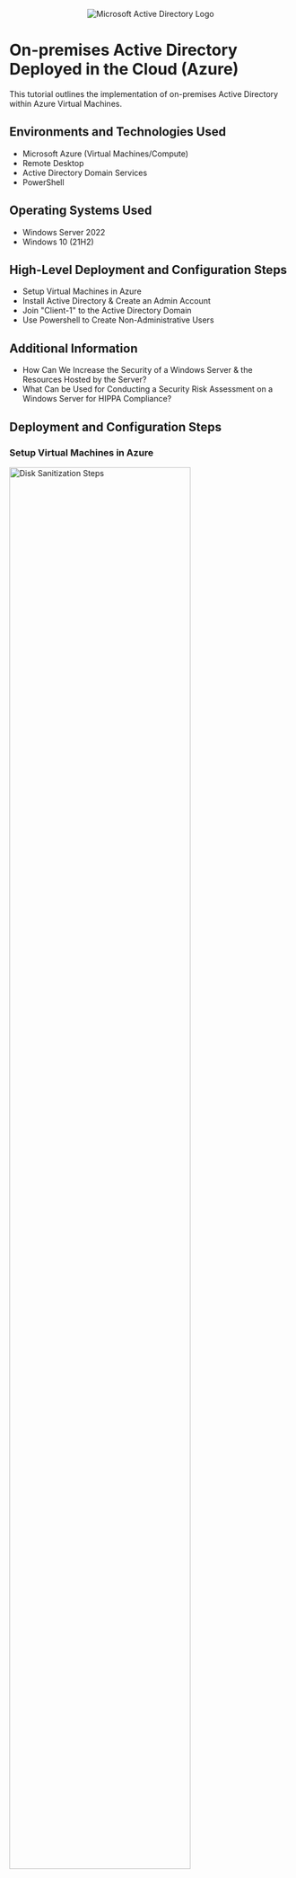 <p align="center">
<img src="https://i.imgur.com/pU5A58S.png" alt="Microsoft Active Directory Logo"/>
</p>

<h1>On-premises Active Directory Deployed in the Cloud (Azure)</h1>
This tutorial outlines the implementation of on-premises Active Directory within Azure Virtual Machines.<br />



<h2>Environments and Technologies Used</h2>

- Microsoft Azure (Virtual Machines/Compute)
- Remote Desktop
- Active Directory Domain Services
- PowerShell

<h2>Operating Systems Used </h2>

- Windows Server 2022
- Windows 10 (21H2)

<h2>High-Level Deployment and Configuration Steps</h2>

- Setup Virtual Machines in Azure
- Install Active Directory & Create an Admin Account
- Join "Client-1" to the Active Directory Domain
- Use Powershell to Create Non-Administrative Users 

<h2>Additional Information</h2>

- How Can We Increase the Security of a Windows Server & the Resources Hosted by the Server?
- What Can be Used for Conducting a Security Risk Assessment on a Windows Server for HIPPA Compliance?
  
<h2>Deployment and Configuration Steps</h2>
<h3>Setup Virtual Machines in Azure</h3>
<p>
<img src="https://i.imgur.com/BmsB2eH.png" height="80%" width="80%" alt="Disk Sanitization Steps"/>
</p>
<p>
To set up our Active Directory environment, we need to create two virtual machines within Microsoft Azure. Create one virtual machine with Windows Server 2022 and name it DC-1, since this virtual machine will be our domain controller for Active Directory. Create another virtual machine with Windows 10 as the image and name it Client-1, since this virtual machine will simulate a computer that will be on Active Directory's domain in an organization. Before logging in to each virtual machine via Remote Desktop, change the DC-1's NIC private IP address to static so that the client's connection to the domain doesn't accidentally get lost. Additionally, make sure both virtual machines are in the same Resource Group and virtual network. Log in to DC-1 and go to the local windows firewall to enable ICMPv4 echo requests and replies so that Client-1 can communicate/connect to DC-1. 
</p>
<br />

<h3>Install Active Directory & Create an Admin Account</h3>
<p>
<img src="https://i.imgur.com/WfdYY3Y.png" height="80%" width="80%" alt="Disk Sanitization Steps"/>
</p>
<p>
To install Active Directory on DC-1, go to add roles on Server Manager and check off Active Directory Domain Services when prompted, and install (pictured above). Then, we have to actually make the DC-1 virtual machine a domain controller. To do this, click the yellow icon on server manager to display a screen that is shown below. From here, select a new forest and name it whatever you desire (in this example it will be mydomain.com). Once complete, restart the virtual machine and log back in. 
</p>
<img src="https://i.imgur.com/yRv0Sal.png" height="80%" width="80%" alt="Disk Sanitization Steps"/>
<br />

<p>
<img src="https://i.imgur.com/0FgxyAk.png" height="80%" width="80%" alt="Disk Sanitization Steps"/>
</p>
<p>
To create an administrative account in Active Directory, go to Tools in Server Manager and select Active Directory Users and Computers. From here create a new "user" with whatever name/username you desire (in this example the employee will be Jane Doe with jane_admin as its username). Once created, go to Properties on Jane and add her to the "Domain Admins" Security Group to give the account administrative privileges. Additionally, create two Organizational Units called "_EMPLOYEES" and "_ADMINS" to group different users. Log out of DC-1 and log back in with jane_admin to sign in as an admin in Active Directory.
</p>
<br />

<h3>Join "Client-1" to the Active Directory Domain</h3>
<p>
<img src="https://i.imgur.com/aU3m3OB.png" height="80%" width="80%" alt="Disk Sanitization Steps"/>
</p>
<p>
To join Client-1 to the Active Directory Domain (mydomain.com), change Client-1's DNS settings via Azure to map to DC-1's private IP address so that Client-1 recognizes mydomain.com (pictured above). Once changed, restart Client-1 on Azure and log in as the original user you created. Go to system settings and select "Rename this PC (advanced)", Change, and enter mydomain.com. The picture below is what will appear after joining Client-1 to the domain and will restart the virtual machine. Go back to DC-1 to see Client-1 appear in Active Directory under "Computers", then create another Organizational Unit named "_CLIENTS" and move Client-1 to this OU. 
</p>
<img src="https://i.imgur.com/BtkgPah.png" height="80%" width="80%" alt="Disk Sanitization Steps"/>
<br />

<h3>Use Powershell to Create Non-Administrative Users</h3>
<p>
<img src="https://i.imgur.com/5QIqSfa.png" height="80%" width="80%" alt="Disk Sanitization Steps"/>
</p>
<p>
Before creating non-administrative users in Active Directory, we need to allow non-administrative users to log in to Client-1. To do this, log in to the virtual machine as jane_admin since it is the administrative account and open system properties. Select Remote Desktop and then 'Select users that can remotely access this PC". Add Domain Users to this and select "OK", since domain users are a domain for every user that is created under Active Directory. 
</p>
<br />

<p>
<img src="https://i.imgur.com/bkJZNpR.png" height="80%" width="80%" alt="Disk Sanitization Steps"/>
</p>
<p>
To create non-administrative users in Active Directory, go back to the DC-1 virtual machine as jane_admin. Open Powershell ISE as an administrator, create a new file, and paste this script into it https://github.com/joshmadakor1/AD_PS/blob/master/Generate-Names-Create-Users.ps1. Select run (green arrow), and 10,000 users will be randomly generated, and put into the _EMPLOYEES Organizational Unit (note all have the password as Password1). You can now log into Client-1 with any of the new non-administrative users. Congratulations, you have successfully deployed Active Directory in a virtual environment!
</p>

<p>
<h3>How Can We Increase the Security of a Windows Server & the Resources Hosted by the Server?</h3>
  - Enable auditing for those accessing resources such as PHI hosted by the server, allowing administrators to see information on login attempts, resources accessed, etc. 
  - Configure logs through Event Viewer to send out alerts if certain actions happen, such as if there is someone attempting to login from another country. You can also configure a SIEM so that all logs are aggregated to one place and further customized when you are alerted based on specified criteria. 
  - Implement a patch management tool either from a third party or via Windows Server Update Services to schedule & plan to make security updates when they are released. 
  - Configure role-based access control for users/groups on Active Directory to create a “least-privilege” environment. 
  - Create password policies to ensure strong passwords, password rotations, locking-out procedures, and at least two-factor authentication (2FA) for maximum security of user accounts. 
  - Encrypt all data hosted on the server, whether this is data at rest or in transit. Bitlocker is a tool that can implement encryption on the physical storage connected to the Windows Server. Installing backups of critical information such as PHI is beneficial in case of a ransomware attack or any malfunctions that may occur on the original hardware.
  - Configure data loss prevention (DLP) & file integrity monitoring (FIM) to prevent PHI or any other personal information from leaving the secure enterprise network and to be notified if anyone is attempting to modify the integrity of critical files.
  - Ensure that anti-virus/anti-malware protection is enabled on Windows Server. Windows Defender will conduct scans on the server and files to check if they match any signatures from known malware, then notify the administrator for further remediation. 
  - Confirm with the manufacturer that the server is still receiving security support. If the server is at the end of service life (EOSL), plans need to be created to retire the server and purchase a new one that will be receiving continuous support. 
  - Create an incident response & disaster recovery program. These will be extremely useful in the case that a malicious act is carried out on the server or the network that is connected to the server as well as if something physically happens to where the server is housed such as a natural disaster. These programs make everyone aware of the steps that will be carried out to ensure clear communication & responsiveness. 
</p>

<h3>What Can be Used for Conducting a Security Risk Assessment on a Windows Server for HIPPA Compliance? </h3>
  - The Security Risk Assessment (SRA) tool from healthit.gov can be used to gather a risk assessment of your enterprise environment in relation to being in compliance with HIPAA regulations.
  - The questions that the SRA tool asks are based on HIPPA regulations and the NIST Cybersecurity Framework (CSF).
  - References are provided for each question asked in relation to HIPPA or the NIST CSF. 
  - You can also attach reports/documentation to the SRA tool file, such as vulnerability scans, penetration test results, & assets related to electronic protected health information (PHI). 
  - This tool will also allow you to input remediation steps for vulnerabilities that the tool deems your environment at risk for based on your answers. This makes it easier for documentation purposes by keeping it all within the risk assessment. 
  - At the end of the assessment, a risk score will be assessed as well as areas for review to guide you to reach HIPPA compliance in your environment. You may save the entire security risk assessment as a file to easily share it with others. 
  - You can read more about it and download it here: https://www.healthit.gov/topic/privacy-security-and-hipaa/security-risk-assessment-tool
<br />
